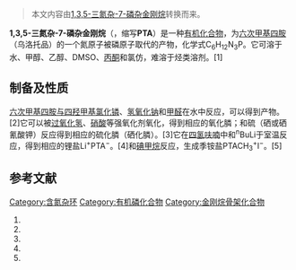 > 本文内容由[1,3,5-三氮杂-7-磷杂金刚烷](https://zh.wikipedia.org/wiki/1,3,5-三氮杂-7-磷杂金刚烷)转换而来。


**1,3,5-三氮杂-7-磷杂金刚烷**（，缩写**PTA**）是一种[有机化合物](../Page/有机化合物.md "wikilink")，为[六次甲基四胺](https://zh.wikipedia.org/wiki/六次甲基四胺 "wikilink")（乌洛托品）的一个氮原子被磷原子取代的产物，化学式C<sub>6</sub>H<sub>12</sub>N<sub>3</sub>P。它可溶于水、甲醇、乙醇、DMSO、[丙酮](../Page/丙酮.md "wikilink")和氯仿，难溶于烃类溶剂。\[1\]

## 制备及性质

[六次甲基四胺与](https://zh.wikipedia.org/wiki/六次甲基四胺 "wikilink")[四羟甲基氯化𬭸](../Page/四羟甲基氯化𬭸.md "wikilink")、[氢氧化钠](../Page/氢氧化钠.md "wikilink")和[甲醛](../Page/甲醛.md "wikilink")在水中反应，可以得到产物。\[2\]它可以被[过氧化氢](../Page/过氧化氢.md "wikilink")、[硝酸](../Page/硝酸.md "wikilink")等强氧化剂氧化，得到相应的氧化膦；和硫（硒或硒氰酸钾）反应得到相应的硫化膦（硒化膦）。\[3\]它在[四氢呋喃](../Page/四氢呋喃.md "wikilink")中和<sup>n</sup>BuLi于室温反应，得到相应的锂盐Li<sup>+</sup>PTA<sup>−</sup>。\[4\]和[碘甲烷](../Page/碘甲烷.md "wikilink")反应，生成季铵盐PTACH<sub>3</sub><sup>+</sup>I<sup>−</sup>。\[5\]

## 参考文献

[Category:含氮杂环](https://zh.wikipedia.org/wiki/Category:含氮杂环 "wikilink") [Category:有机磷化合物](https://zh.wikipedia.org/wiki/Category:有机磷化合物 "wikilink") [Category:金刚烷骨架化合物](https://zh.wikipedia.org/wiki/Category:金刚烷骨架化合物 "wikilink")

1.
2.
3.
4.
5.